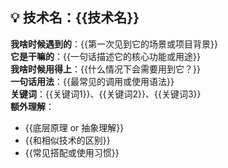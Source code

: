 ## 💡 技术名：{{技术名}}

**我啥时候遇到的**：{{第一次见到它的场景或项目背景}}  
**它是干嘛的**：{{一句话描述它的核心功能或用途}}  
**我啥时候用得上**：{{什么情况下会需要用到它？}}  
**一句话用法**：{{最常见的调用或使用语法}}  
**关键词**：{{关键词1}}、{{关键词2}}、{{关键词3}}  
**额外理解**：  
- {{底层原理 or 抽象理解}}  
- {{和相似技术的区别}}  
- {{常见搭配或使用习惯}}

